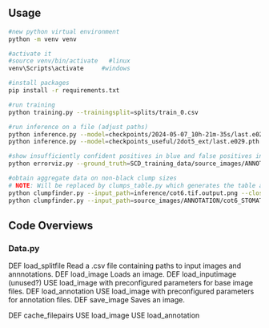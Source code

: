 

## Usage

```bash
#new python virtual environment
python -m venv venv

#activate it
#source venv/bin/activate   #linux
venv\Scripts\activate     #windows

#install packages
pip install -r requirements.txt

#run training 
python training.py --trainingsplit=splits/train_0.csv

#run inference on a file (adjust paths)
python inference.py --model=checkpoints/2024-05-07_10h-21m-35s/last.e029.pth --input=SCD_training_data/source_images/BASE/cot6.tif
python inference.py --model=checkpoints_useful/2dot5_ext/last.e029.pth --input=SCD_training_data/source_images/BASE/cot6.tif

#show insufficiently confident positives in blue and false positives in orange
python errorviz.py --ground_truth=SCD_training_data/source_images/ANNOTATION/cot6_STOMATA_MASKS.tiff  --model_predict=inference/cot6.tif.output.png --show=1

#obtain aggregate data on non-black clump sizes
# NOTE: Will be replaced by clumps_table.py which generates the table and a library of helper functions to generate the figures.
python clumpfinder.py --input_path=inference/cot6.tif.output.png --closing_threshold=80 --opening_threshold=120 --scatter_plot=1 --area_histogram=1
python clumpfinder.py --input_path=source_images/ANNOTATION/cot6_STOMATA_MASKS.tif --closing_threshold=80 --opening_threshold=120 --scatter_plot=1 --area_histogram=1
```

## Code Overviews

### Data.py
DEF load_splitfile
    Read a .csv file containing paths to input images and annnotations.
DEF load_image
    Loads an image.
DEF load_inputimage (unused?)
    USE load_image with preconfigured parameters for base image files.
DEF load_annotation
    USE load_image with preconfigured parameters for annotation files.
DEF save_image
    Saves an image.

DEF cache_filepairs
    USE load_image
    USE load_annotation
